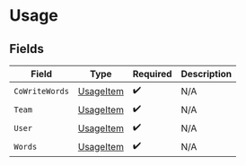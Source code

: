 # Usage


## Fields

| Field                                         | Type                                          | Required                                      | Description                                   |
| --------------------------------------------- | --------------------------------------------- | --------------------------------------------- | --------------------------------------------- |
| `CoWriteWords`                                | [UsageItem](../../models/shared/usageitem.md) | :heavy_check_mark:                            | N/A                                           |
| `Team`                                        | [UsageItem](../../models/shared/usageitem.md) | :heavy_check_mark:                            | N/A                                           |
| `User`                                        | [UsageItem](../../models/shared/usageitem.md) | :heavy_check_mark:                            | N/A                                           |
| `Words`                                       | [UsageItem](../../models/shared/usageitem.md) | :heavy_check_mark:                            | N/A                                           |